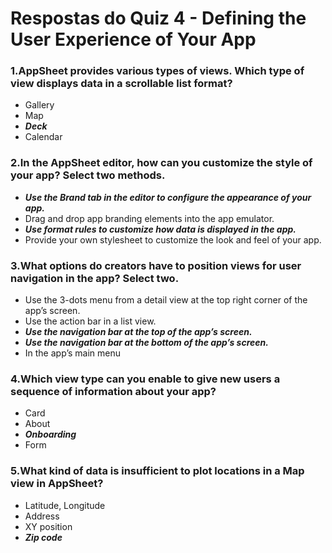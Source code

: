 # Respostas do Quiz 4 - Defining the User Experience of Your App

### 1.AppSheet provides various types of views. Which type of view displays data in a scrollable list format?
- Gallery
- Map
- ***Deck***
- Calendar

### 2.In the AppSheet editor, how can you customize the style of your app? Select two methods.
- ***Use the Brand tab in the editor to configure the appearance of your app.***
- Drag and drop app branding elements into the app emulator.
- ***Use format rules to customize how data is displayed in the app.***
- Provide your own stylesheet to customize the look and feel of your app.

### 3.What options do creators have to position views for user navigation in the app? Select two.
- Use the 3-dots menu from a detail view at the top right corner of the app’s screen.
- Use the action bar in a list view.
- ***Use the navigation bar at the top of the app’s screen.***
- ***Use the navigation bar at the bottom of the app’s screen.***
- In the app’s main menu

### 4.Which view type can you enable to give new users a sequence of information about your app?
- Card
- About
- ***Onboarding***
- Form

### 5.What kind of data is insufficient to plot locations in a Map view in AppSheet?
- Latitude, Longitude
- Address
- XY position
- ***Zip code***
